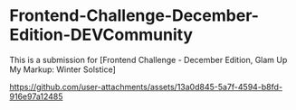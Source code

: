 # Frontend-Challenge-December-Edition-DEVCommunity
This is a submission for [Frontend Challenge - December Edition, Glam Up My Markup: Winter Solstice]

https://github.com/user-attachments/assets/13a0d845-5a7f-4594-b8fd-916e97a12485

